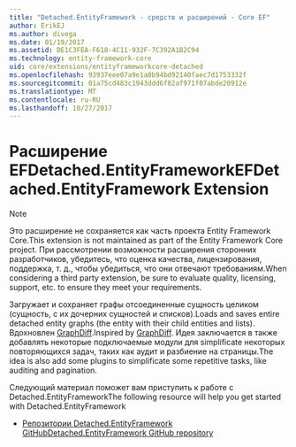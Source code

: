 ```yaml
---
title: "Detached.EntityFramework - средств и расширений - Core EF"
author: ErikEJ
ms.author: divega
ms.date: 01/19/2017
ms.assetid: DE1C3FEA-F618-4C11-932F-7C392A1B2C94
ms.technology: entity-framework-core
uid: core/extensions/entityframeworkcore-detached
ms.openlocfilehash: 93937eee07a9e1a0b94bd92140faec7d1753332f
ms.sourcegitcommit: 01a75cd483c1943ddd6f82af971f07abde20912e
ms.translationtype: MT
ms.contentlocale: ru-RU
ms.lasthandoff: 10/27/2017
---
```

# <a name="efdetachedentityframework-extension"></a><span data-ttu-id="f254d-102">Расширение EFDetached.EntityFramework</span><span class="sxs-lookup"><span data-stu-id="f254d-102">EFDetached.EntityFramework Extension</span></span>

> [!NOTE]  
> <span data-ttu-id="f254d-103">Это расширение не сохраняется как часть проекта Entity Framework Core.</span><span class="sxs-lookup"><span data-stu-id="f254d-103">This extension is not maintained as part of the Entity Framework Core project.</span></span> <span data-ttu-id="f254d-104">При рассмотрении возможности расширения сторонних разработчиков, убедитесь, что оценка качества, лицензирования, поддержка, т. д., чтобы убедиться, что они отвечают требованиям.</span><span class="sxs-lookup"><span data-stu-id="f254d-104">When considering a third party extension, be sure to evaluate quality, licensing, support, etc. to ensure they meet your requirements.</span></span>

<span data-ttu-id="f254d-105">Загружает и сохраняет графы отсоединенные сущность целиком (сущность, с их дочерних сущностей и списков).</span><span class="sxs-lookup"><span data-stu-id="f254d-105">Loads and saves entire detached entity graphs (the entity with their child entities and lists).</span></span> <span data-ttu-id="f254d-106">Вдохновлен [GraphDiff](https://github.com/refactorthis/GraphDiff/).</span><span class="sxs-lookup"><span data-stu-id="f254d-106">Inspired by [GraphDiff](https://github.com/refactorthis/GraphDiff/).</span></span> <span data-ttu-id="f254d-107">Идея заключается в также добавлять некоторые подключаемые модули для simplificate некоторых повторяющихся задач, таких как аудит и разбиение на страницы.</span><span class="sxs-lookup"><span data-stu-id="f254d-107">The idea is also add some plugins to simplificate some repetitive tasks, like auditing and pagination.</span></span>

<span data-ttu-id="f254d-108">Следующий материал поможет вам приступить к работе с Detached.EntityFramework</span><span class="sxs-lookup"><span data-stu-id="f254d-108">The following resource will help you get started with Detached.EntityFramework</span></span>
* [<span data-ttu-id="f254d-109">Репозитории Detached.EntityFramework GitHub</span><span class="sxs-lookup"><span data-stu-id="f254d-109">Detached.EntityFramework GitHub repository</span></span>](https://github.com/leonardoporro/Detached/)
